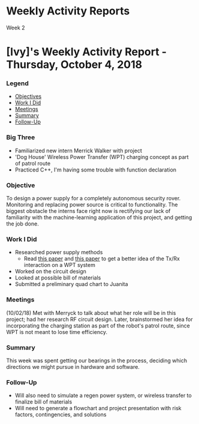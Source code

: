 # Weekly Activity Reports
Week 2

# [Ivy]'s Weekly Activity Report - Thursday, October 4, 2018
### Legend
 - [Objectives](#objective)
 - [Work I Did](#work-i-did)
 - [Meetings](#meetings)
 - [Summary](#summary)
 - [Follow-Up](#follow-up)
 
 ### Big Three
 - Familiarized new intern Merrick Walker with project
 - 'Dog House' Wireless Power Transfer (WPT) charging concept as part of patrol route
 - Practiced C++, I'm having some trouble with function declaration
 
 ### Objective
 To design a power supply for a completely autonomous security rover. Monitoring and replacing power source is critical to functionality. The biggest obstacle the interns face right now is rectifying our lack of familiarity with the machine-learning application of this project, and getting the job done.
 
 ### Work I Did
 - Researched power supply methods
    - Read [this paper](http://www.diva-portal.org/smash/record.jsf?pid=diva2%3A1229027&dswid=-3866) and [this paper](https://ieeexplore.ieee.org/abstract/document/7876260) to get a better idea of the Tx/Rx interaction on a WPT system
 - Worked on the circuit design
 - Looked at possible bill of materials
 - Submitted a preliminary quad chart to Juanita
 
 ### Meetings
 (10/02/18) Met with Merryck to talk about what her role will be in this project; had her research RF circuit design. Later, brainstormed her idea for incorporating the charging station as part of the robot's patrol route, since WPT is not meant to lose time efficiency.
 ### Summary
 This week was spent getting our bearings in the process, deciding which directions we might pursue in hardware and software.
 
 ### Follow-Up
 - Will also need to simulate a regen power system, or wireless transfer to finalize bill of materials
 - Will need to generate a flowchart and project presentation with risk factors, contingencies, and solutions
 
 
 
